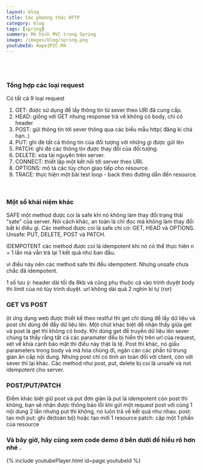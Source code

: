 ```yaml
---
layout: blog
title: Các phương thức HTTP
category: blog
tags: [spring]
summery: Mô hình MVC trong Spring
image: /images/blog/spring.png
youtubeId: Awpe1PIC-M4
---
```



<br><br>

### Tổng hợp các loại request 

Có tất cả 9 loại request

1. GET: được sử dụng để lấy thông tin từ sever theo URI đã cung cấp.
2. HEAD: giống với GET nhưng response trả về không có body, chỉ có header
3. POST: gửi thông tin tới sever thông qua các biểu mẫu http( đăng kí chả hạn..)
4. PUT: ghi đè tất cả thông tin của đối tượng với những gì được gửi lên
5. PATCH: ghi đè các thông tin được thay đổi của đối tượng.
6. DELETE: xóa tài nguyên trên server.
7. CONNECT: thiết lập một kết nối tới server theo URI.
8. OPTIONS: mô tả các tùy chọn giao tiếp cho resource.
9. TRACE: thực hiện một bài test loop - back theo đường dẫn đến resource.
<br>

### Một số khái niệm khác 
SAFE
một method được coi là safe khi nó không làm thay đổi trạng thái "sate" của server. Nói cách khác, an toàn là chỉ đọc mà không làm thay đổi bất kì điều gì. Các method được coi là safe chỉ có: GET, HEAD và OPTIONS.
Unsafe: PUT, DELETE, POST và PATCH.

IDEMPOTENT
các method được coi là idempotent khi nó có thể thực hiên n + 1 lần mà vẫn trả lại 1 kết quả như ban đầu.

vì điều này nên các method safe thì đều idempotent. Nhưng unsafe chưa chắc đã idempotent.

1 số lưu ý: header dài tối đa 8kb và cũng phụ thuộc cả vào trình duyệt
body thì limit của nó tùy trình duyệt.
url không dài quá 2 nghìn kí tự (ror)
<br>

### GET VS POST
ột ứng dụng web được thiết kế theo restful thì get chỉ dùng để lấy dữ liệu và post chỉ dùng để đẩy dữ liệu lên. 
Một chút khác biệt dễ nhận thấy giữa get và post là get thì không có body. Khi dùng get để truyền dữ liệu lên sever chúng ta thấy rằng tất cả các paramater đều bị hiển thị trên url của request, xét về khía cạnh bảo mật thì điều này thật là tệ.
Post thì khác, nó giấu parameters trong body và mã hóa chúng đi, ngăn cản các phần tử trung gian ăn cắp nội dung. Nhưng post chỉ có tính an toàn đối với client, còn với sever thì lại khác. Các method như post, put, delete bị coi là unsafe và not idempotent cho server.
<br>

### POST/PUT/PATCH
Điểm khác biệt giữ post và put đơn giản là put là idempotent còn post thì không, bạn sẽ nhận được thông báo lỗi khi gửi một request post với cùng 1 nội dung 2 lần nhưng put thì không, nó luôn trả về kết quả như nhau.
post: tạo mới
put: ghi đè(toàn bộ) hoặc tạo mới 1 resource
patch: cập một 1 phần của resource
<br>

### Và bây giờ, hãy cùng xem code demo ở bên dưới để hiểu rõ hơn nhé .

{% include youtubePlayer.html id=page.youtubeId %}